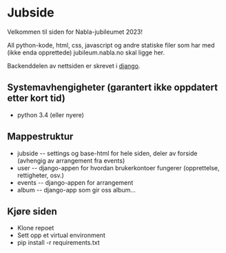 # Jubside #

Velkommen til siden for Nabla-jubileumet 2023!

All python-kode, html, css, javascript og andre statiske filer som har med (ikke enda opprettede) jubileum.nabla.no skal ligge her.

Backenddelen av nettsiden er skrevet i [django](http://djangoproject.org).

## Systemavhengigheter (garantert ikke oppdatert etter kort tid)

* python 3.4 (eller nyere)

## Mappestruktur ##
- jubside -- settings og base-html for hele siden, deler av forside (avhengig av arrangement fra events)
- user -- django-appen for hvordan brukerkontoer fungerer (opprettelse, rettigheter, osv.)
- events -- django-appen for arrangement
- album -- django-app som gir oss album...

## Kjøre siden ##
* Klone repoet
* Sett opp et virtual environment
* pip install -r requirements.txt
